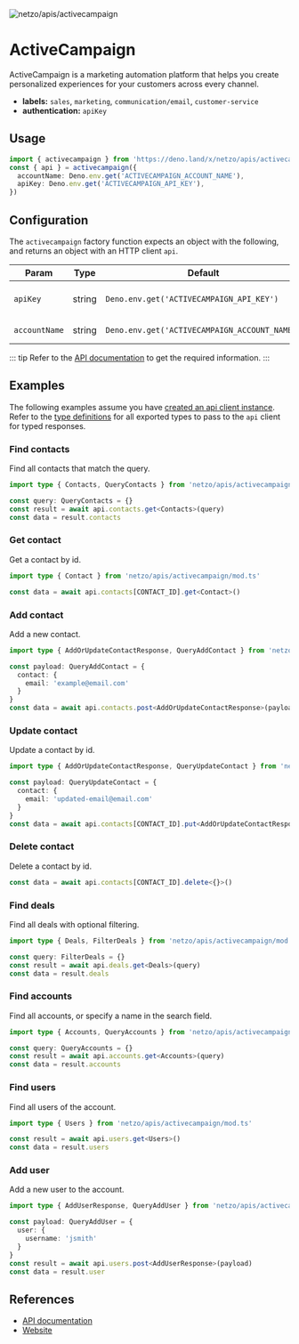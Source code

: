 <img src="https://raw.githubusercontent.com/netzo/netzo/main/assets/apis/activecampaign.svg" alt="netzo/apis/activecampaign" class="mb-5 w-75px">

# ActiveCampaign

ActiveCampaign is a marketing automation platform that helps you create personalized experiences for your customers across every channel.

- **labels:** `sales`, `marketing`, `communication/email`, `customer-service`
- **authentication:** `apiKey`

## Usage

```ts
import { activecampaign } from 'https://deno.land/x/netzo/apis/activecampaign/mod.ts'
const { api } = activecampaign({
  accountName: Deno.env.get('ACTIVECAMPAIGN_ACCOUNT_NAME'),
  apiKey: Deno.env.get('ACTIVECAMPAIGN_API_KEY'),
})
```

## Configuration

The `activecampaign` factory function expects an object with the following, and returns an object with an HTTP client `api`.

| Param         | Type   | Default                                       | Description                           |
|---------------|--------|-----------------------------------------------|---------------------------------------|
| `apiKey`      | string | `Deno.env.get('ACTIVECAMPAIGN_API_KEY')`      | the api key to use for authentication |
| `accountName` | string | `Deno.env.get('ACTIVECAMPAIGN_ACCOUNT_NAME')` | the name of the account               |


::: tip Refer to the [API documentation](https://developers.activecampaign.com/reference/overview) to get the required information.
:::

## Examples

The following examples assume you have [created an api client instance](#usage). Refer to the [type definitions](https://deno.land/x/netzo/apis/activecampaign/types.ts) for all exported types to pass to the `api` client for typed responses.

### Find contacts

Find all contacts that match the query.

```ts
import type { Contacts, QueryContacts } from 'netzo/apis/activecampaign/mod.ts'

const query: QueryContacts = {}
const result = await api.contacts.get<Contacts>(query)
const data = result.contacts
```

### Get contact

Get a contact by id.

```ts
import type { Contact } from 'netzo/apis/activecampaign/mod.ts'

const data = await api.contacts[CONTACT_ID].get<Contact>()
```

### Add contact

Add a new contact.

```ts
import type { AddOrUpdateContactResponse, QueryAddContact } from 'netzo/apis/activecampaign/mod.ts'

const payload: QueryAddContact = {
  contact: {
    email: 'example@email.com'
  }
}
const data = await api.contacts.post<AddOrUpdateContactResponse>(payload)
```

### Update contact

Update a contact by id.

```ts
import type { AddOrUpdateContactResponse, QueryUpdateContact } from 'netzo/apis/activecampaign/mod.ts'

const payload: QueryUpdateContact = {
  contact: {
    email: 'updated-email@email.com'
  }
}
const data = await api.contacts[CONTACT_ID].put<AddOrUpdateContactResponse>(payload)
```

### Delete contact

Delete a contact by id.

```ts
const data = await api.contacts[CONTACT_ID].delete<{}>()
```

### Find deals

Find all deals with optional filtering.

```ts
import type { Deals, FilterDeals } from 'netzo/apis/activecampaign/mod.ts'

const query: FilterDeals = {}
const result = await api.deals.get<Deals>(query)
const data = result.deals
```

### Find accounts

Find all accounts, or specify a name in the search field.

```ts
import type { Accounts, QueryAccounts } from 'netzo/apis/activecampaign/mod.ts'

const query: QueryAccounts = {}
const result = await api.accounts.get<Accounts>(query)
const data = result.accounts
```

### Find users

Find all users of the account.

```ts
import type { Users } from 'netzo/apis/activecampaign/mod.ts'

const result = await api.users.get<Users>()
const data = result.users
```

### Add user

Add a new user to the account.

```ts
import type { AddUserResponse, QueryAddUser } from 'netzo/apis/activecampaign/mod.ts'

const payload: QueryAddUser = {
  user: {
    username: 'jsmith'
  }
}
const result = await api.users.post<AddUserResponse>(payload)
const data = result.user
```

## References

- [API documentation](https://developers.activecampaign.com/reference/overview)
- [Website](https://www.activecampaign.com)
